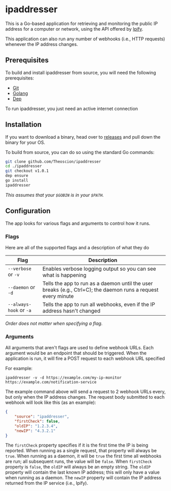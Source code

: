 # ipaddresser
This is a Go-based application for retrieving and monitoring the public IP address for a computer or network, using the API offered by [Ipify](https://www.ipify.org/).

This application can also run any number of webhooks (i.e., HTTP requests) whenever the IP address changes.

## Prerequisites 
To build and install ipaddresser from source, you will need the following prerequisites:

* [Git](https://git-scm.com/)
* [Golang](https://golang.org/)
* [Dep](https://github.com/golang/dep)

To run ipaddresser, you just need an active internet connection

## Installation
If you want to download a binary, head over to [releases](https://github.com/theoscion/ipaddresser/releases) and pull down the binary for your OS.

To build from source, you can do so using the standard Go commands:

```bash
git clone github.com/Theoscion/ipaddresser
cd ./ipaddresser
git checkout v1.0.1
dep ensure
go install
ipaddresser
```

_This assumes that your `$GOBIN` is in your `$PATH`._

## Configuration
The app looks for various flags and arguments to control how it runs.

### Flags

Here are all of the supported flags and a description of what they do

| Flag                     | Description                                                                                                   |
|--------------------------|---------------------------------------------------------------------------------------------------------------|
| `--verbose` or `-v`      | Enables verbose logging output so you can see what is happening                                               |
| `--daemon` or `-d`       | Tells the app to run as a daemon until the user breaks (e.g., Ctrl+C); the daemon runs a request every minute |
| `--always-hook` or `-a`  | Tells the app to run all webhooks, even if the IP address hasn't changed                                      |

_Order does not matter when specifying a flag._

### Arguments

All arguments that aren't flags are used to define webhook URLs. Each argument would be an endpoint that should be triggered. When the application is run, it will fire a POST request to each webhook URL specified

For example:

```
ipaddresser -v -d https://example.com/my-ip-monitor https://example.com/notification-service
```

The example command above will send a request to 2 webhook URLs every, but only when the IP address changes. The request body submitted to each webhook will look like this (as an example):

```json
{
    "source": "ipaddresser",
    "firstCheck": false,
    "oldIP": "1.2.3.4",
    "newIP": "4.3.2.1"
}
```

The `firstCheck` property specifies if it is the first time the IP is being reported.  When running as a single request, that property will always be `true`. When running as a daemon, it will be `true` the first time all webhooks are run; all subsequent runs, the value will be `false`. When `firstCheck` property is `false`, the `oldIP` will always be an empty string. The `oldIP` property will contain the last known IP address; this will only have a value when running as a daemon. The `newIP` property will contain the IP address returned from the IP service (i.e., Ipify).
